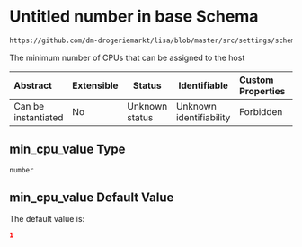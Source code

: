 # Untitled number in base Schema

```txt
https://github.com/dm-drogeriemarkt/lisa/blob/master/src/settings/schema.json#/properties/form_settings/properties/min_cpu_value
```

The minimum number of CPUs that can be assigned to the host


| Abstract            | Extensible | Status         | Identifiable            | Custom Properties | Additional Properties | Access Restrictions | Defined In                                                                               |
| :------------------ | ---------- | -------------- | ----------------------- | :---------------- | --------------------- | ------------------- | ---------------------------------------------------------------------------------------- |
| Can be instantiated | No         | Unknown status | Unknown identifiability | Forbidden         | Allowed               | none                | [settings.schema.json\*](../../src/settings/settings.schema.json "open original schema") |

## min_cpu_value Type

`number`

## min_cpu_value Default Value

The default value is:

```json
1
```
